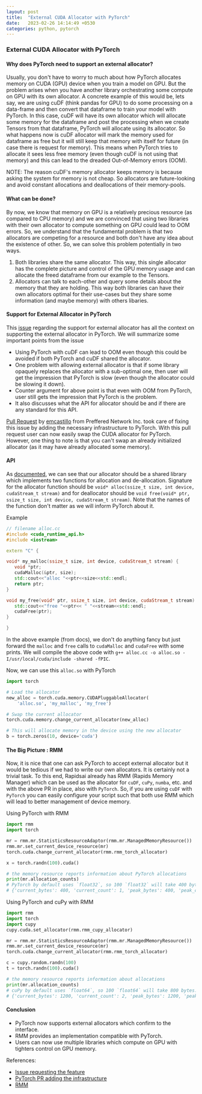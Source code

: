 ```yaml
---
layout: post
title:  "External CUDA Allocator with PyTorch"
date:   2023-02-26 14:14:49 +0530
categories: python, pytorch
---
```


### External CUDA Allocator with PyTorch

#### Why does PyTorch need to support an external allocator?

Usually, you don't have to worry to much about how PyTorch allocates memory on CUDA (GPU) device when you train a model on GPU. But the problem arises when you have another library orchestrating some compute on GPU with its own allocator. A concrete example of this would be, lets say, we are using cuDF (think pandas for GPU) to do some processing on a data-frame and then convert that dataframe to train your model with PyTorch. In this case, cuDF will have its own allocator which will allocate some memory for the dataframe and post the processing when we create Tensors from that dataframe, PyTorch will allocate using its allocator. So what happens now is cuDF allocator will mark the memory used for dataframe as free but it will still keep that memory with itself for future (in case there is request for memory). This means when PyTorch tries to allocate it sees less free memory (even though cuDF is not using that memory) and this can lead to the dreaded Out-of-Memory errors (OOM).

NOTE: The reason cuDF's memory allocator keeps memory is because asking the system for memory is not cheap. So allocators are future-looking and avoid constant allocations and deallocations of their memory-pools.

#### What can be done?

By now, we know that memory on GPU is a relatively precious resource (as compared to CPU memory) and we are convinced that using two libraries with their own allocator to compute something on GPU could lead to OOM errors. So, we understand that the fundamental problem is that two allocators are competing for a resource and both don't have any idea about the existence of other. So, we can solve this problem potentially in two ways.

1. Both libraries share the same allocator. This way, this single allocator has the complete picture and control of the GPU memory usage and can allocate the freed dataframe from our example to the Tensors.
2. Allocators can talk to each-other and query some details about the memory that they are holding. This way both libraries can have their own allocators optimal for their use-cases but they share some information (and maybe memory) with others libaries.

#### Support for External Allocator in PyTorch

This [issue](https://github.com/pytorch/pytorch/issues/43144) regarding the support for external allocator has all the context on supporting the external allocator in PyTorch. We will summarize some important points from the issue

* Using PyTorch with cuDF can lead to OOM even though this could be avoided if both PyTorch and cuDF shared the allocator.
* One problem with allowing external allocator is that if some library opaquely replaces the allocator with a sub-optimal one, then user will get the impression that PyTorch is slow (even though the allocator could be slowing it down).
* Counter argument for above point is that even with OOM from PyTorch, user still gets the impression that PyTorch is the problem.
* It also discusses what the API for allocator should be and if there are any standard for this API.

[Pull Request](https://github.com/pytorch/pytorch/pull/86786) by [emcastillo](https://github.com/emcastillo) from Preffered Network Inc. took care of fixing this issue by adding the necessary infrastructure to PyTorch. With this pull request user can now easily swap the CUDA allocator for PyTorch. However, one thing to note is that you can't swap an already initialized allocator (as it may have already allocated some memory).

#### API

As [documented](https://pytorch.org/docs/master/notes/cuda.html#using-custom-memory-allocators-for-cuda), we can see that our allocator should be a shared library which implements two functions for allocation and de-allocation. Signature for the allocator function should be `void* alloc(ssize_t size, int device, cudaStream_t stream)` and for deallocator should be `void free(void* ptr, ssize_t size, int device, cudaStream_t stream)`. Note that the names of the function don't matter as we will inform PyTorch about it.

Example
```c++
// filename alloc.cc
#include <cuda_runtime_api.h>
#include <iostream>

extern "C" {

void* my_malloc(ssize_t size, int device, cudaStream_t stream) {
   void *ptr;
   cudaMalloc(&ptr, size);
   std::cout<<"alloc "<<ptr<<size<<std::endl;
   return ptr;
}

void my_free(void* ptr, ssize_t size, int device, cudaStream_t stream) {
   std::cout<<"free "<<ptr<< " "<<stream<<std::endl;
   cudaFree(ptr);
}

}
```

In the above example (from docs), we don't do anything fancy but just forward the `malloc` and `free` calls to `cudaMalloc` and `cudaFree` with some prints. We will compile the above code with `g++ alloc.cc -o alloc.so -I/usr/local/cuda/include -shared -fPIC`.

Now, we can use this `alloc.so` with PyTorch
```python
import torch

# Load the allocator
new_alloc = torch.cuda.memory.CUDAPluggableAllocator(
    'alloc.so', 'my_malloc', 'my_free')

# Swap the current allocator
torch.cuda.memory.change_current_allocator(new_alloc)

# This will allocate memory in the device using the new allocator
b = torch.zeros(10, device='cuda')
```

#### The Big Picture : RMM

Now, it is nice that one can ask PyTorch to accept external allocator but it would be tedious if we had to write our own allocators. It is certainly not a trivial task. To this end, Rapidsai already has RMM (Rapids Memory Manager) which can be used as the allocator for `cuDF`, `cuPy`, `numba`, etc. and with the above PR in place, also with `PyTorch`. So, if you are using `cuDF` with `PyTorch` you can easily configure your script such that both use RMM which will lead to better management of device memory.

Using PyTorch with RMM
```python
import rmm
import torch

mr = rmm.mr.StatisticsResourceAdaptor(rmm.mr.ManagedMemoryResource())
rmm.mr.set_current_device_resource(mr)
torch.cuda.change_current_allocator(rmm.rmm_torch_allocator)

x = torch.randn(100).cuda()

# the memory resource reports information about PyTorch allocations
print(mr.allocation_counts)
# PyTorch by default uses `float32`, so 100 `float32` will take 400 bytes.
# {'current_bytes': 400, 'current_count': 1, 'peak_bytes': 400, 'peak_count': 1, 'total_bytes': 400, 'total_count': 1}
```

Using PyTorch and cuPy with RMM
```python
import rmm
import torch
import cupy
cupy.cuda.set_allocator(rmm.rmm_cupy_allocator)

mr = rmm.mr.StatisticsResourceAdaptor(rmm.mr.ManagedMemoryResource())
rmm.mr.set_current_device_resource(mr)
torch.cuda.change_current_allocator(rmm.rmm_torch_allocator)

c = cupy.random.randn(100)
t = torch.randn(100).cuda()

# the memory resource reports information about allocations
print(mr.allocation_counts)
# cuPy by default uses `float64`, so 100 `float64` will take 800 bytes.
# {'current_bytes': 1200, 'current_count': 2, 'peak_bytes': 1200, 'peak_count': 2, 'total_bytes': 1200, 'total_count': 2}
```

#### Conclusion

* PyTorch now supports external allocators which confirm to the interface.
* RMM provides an implementation compatible with PyTorch.
* Users can now use multiple libraries which compute on GPU with tighters control on GPU memory.

References:
* [Issue requesting the feature](https://github.com/pytorch/pytorch/issues/43144)
* [PyTorch PR adding the infrastructure](https://github.com/pytorch/pytorch/pull/86786)
* [RMM](https://github.com/rapidsai/rmm/pull/1168)
